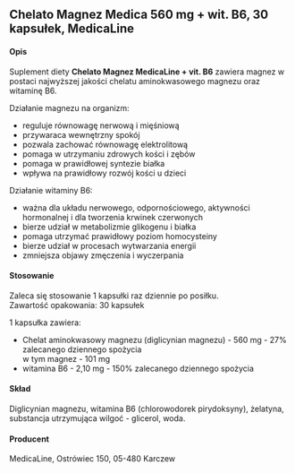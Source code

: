 ## Chelato Magnez Medica 560 mg + wit. B6, 30 kapsułek, MedicaLine

#### Opis

Suplement diety **Chelato Magnez MedicaLine + vit. B6** zawiera magnez w postaci najwyższej jakości chelatu aminokwasowego magnezu oraz witaminę B6.

Działanie magnezu na organizm:
- reguluje równowagę nerwową i mięśniową
- przywaraca wewnętrzny spokój
- pozwala zachować równowagę elektrolitową
- pomaga w utrzymaniu zdrowych kości i zębów
- pomaga w prawidłowej syntezie białka
- wpływa na prawidłowy rozwój kości u dzieci

Działanie witaminy B6:

- ważna dla układu nerwowego, odpornościowego, aktywności hormonalnej i dla tworzenia krwinek czerwonych
- bierze udział w metabolizmie glikogenu i białka
- pomaga utrzymać prawidłowy poziom homocysteiny
- bierze udział w procesach wytwarzania energii
- zmniejsza objawy zmęczenia i wyczerpania
  
#### Stosowanie

Zaleca się stosowanie 1 kapsułki raz dziennie po posiłku.  
Zawartość opakowania: 30 kapsułek

1 kapsułka zawiera:  
- Chelat aminokwasowy magnezu   (diglicynian magnezu) - 560 mg  - 27% zalecanego dziennego spożycia   
w tym magnez - 101 mg
- witamina B6 - 2,10 mg - 150% zalecanego dziennego spożycia


#### Skład

Diglicynian magnezu, witamina B6 (chlorowodorek pirydoksyny), żelatyna, substancja utrzymująca wilgoć - glicerol, woda.

#### Producent
MedicaLine, Ostrówiec 150, 05-480 Karczew